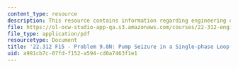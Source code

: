 ```yaml
---
content_type: resource
description: This resource contains information regarding engineering of nuclear reactors.
file: https://ol-ocw-studio-app-qa.s3.amazonaws.com/courses/22-312-engineering-of-nuclear-reactors-fall-2015/a981cb7c07fdf152a594cd0a7463f1e1_MIT22_312F15_prob_9-8N.pdf
file_type: application/pdf
resourcetype: Document
title: '22.312 F15 - Problem 9.8N: Pump Seizure in a Single-phase Loop'
uid: a981cb7c-07fd-f152-a594-cd0a7463f1e1
---
```

